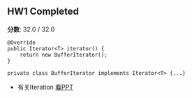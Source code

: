 ## HW1 Completed
**分数**: 32.0 / 32.0

``` 
@Override
public Iterator<T> iterator() {
    return new BufferIterator();
}

private class BufferIterator implements Iterator<T> {...}
```
- 有关Iteration [看PPT](https://docs.google.com/presentation/d/1LIz15B3VmMMhllz1t5HNo9gkOPTGgmAynHNEt6Rzng0/edit)
